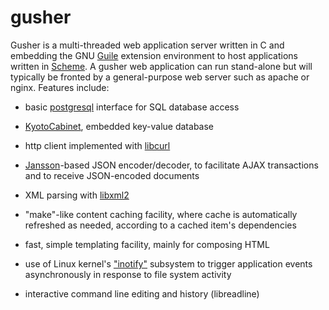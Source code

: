 gusher
======

Gusher is a multi-threaded
web application server written in C and embedding the
GNU [Guile](http://www.gnu.org/software/guile/) extension environment
to host applications written in
[Scheme](https://en.wikipedia.org/wiki/Scheme_%28programming_language%29).
A gusher web application can run stand-alone but will typically 
be fronted by a general-purpose web server such as apache or nginx.
Features include:

- basic [postgresql](http://www.postgresql.org/) interface for SQL
database access

- [KyotoCabinet](http://fallabs.com/kyotocabinet/), embedded
key-value database

- http client implemented with [libcurl](http://curl.haxx.se/)

- [Jansson](http://www.digip.org/jansson/)-based JSON encoder/decoder, to facilitate AJAX transactions and to receive JSON-encoded documents

- XML parsing with [libxml2](http://xmlsoft.org/)

- "make"-like content caching facility, where cache is automatically
refreshed as needed, according to a cached item's dependencies

- fast, simple templating facility, mainly for composing HTML

- use of Linux kernel's ["inotify"](http://linux.die.net/man/7/inotify)
subsystem to trigger application
events asynchronously in response to file system activity

- interactive command line editing and history (libreadline)
